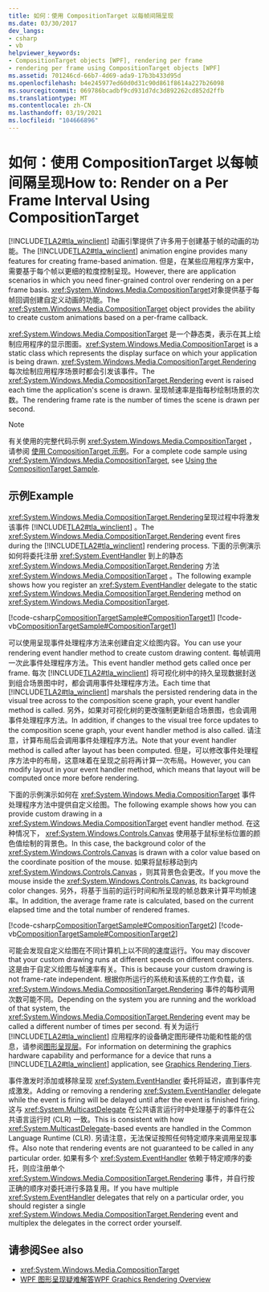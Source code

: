 ```yaml
---
title: 如何：使用 CompositionTarget 以每帧间隔呈现
ms.date: 03/30/2017
dev_langs:
- csharp
- vb
helpviewer_keywords:
- CompositionTarget objects [WPF], rendering per frame
- rendering per frame using CompositionTarget objects [WPF]
ms.assetid: 701246cd-66b7-4d69-ada9-17b3b433d95d
ms.openlocfilehash: b4e245977ed60d0d31c90d861f8614a227b26098
ms.sourcegitcommit: 069786bcadbf9cd931d7dc3d892262cd852d2ffb
ms.translationtype: MT
ms.contentlocale: zh-CN
ms.lasthandoff: 03/19/2021
ms.locfileid: "104666896"
---
```

# <a name="how-to-render-on-a-per-frame-interval-using-compositiontarget"></a><span data-ttu-id="23108-102">如何：使用 CompositionTarget 以每帧间隔呈现</span><span class="sxs-lookup"><span data-stu-id="23108-102">How to: Render on a Per Frame Interval Using CompositionTarget</span></span>

<span data-ttu-id="23108-103">[!INCLUDE[TLA2#tla_winclient](../../../includes/tla2sharptla-winclient-md.md)] 动画引擎提供了许多用于创建基于帧的动画的功能。</span><span class="sxs-lookup"><span data-stu-id="23108-103">The [!INCLUDE[TLA2#tla_winclient](../../../includes/tla2sharptla-winclient-md.md)] animation engine provides many features for creating frame-based animation.</span></span> <span data-ttu-id="23108-104">但是，在某些应用程序方案中，需要基于每个帧以更细的粒度控制呈现。</span><span class="sxs-lookup"><span data-stu-id="23108-104">However, there are application scenarios in which you need finer-grained control over rendering on a per frame basis.</span></span> <span data-ttu-id="23108-105"><xref:System.Windows.Media.CompositionTarget>对象提供基于每帧回调创建自定义动画的功能。</span><span class="sxs-lookup"><span data-stu-id="23108-105">The <xref:System.Windows.Media.CompositionTarget> object provides the ability to create custom animations based on a per-frame callback.</span></span>  
  
 <span data-ttu-id="23108-106"><xref:System.Windows.Media.CompositionTarget> 是一个静态类，表示在其上绘制应用程序的显示图面。</span><span class="sxs-lookup"><span data-stu-id="23108-106"><xref:System.Windows.Media.CompositionTarget> is a static class which represents the display surface on which your application is being drawn.</span></span> <span data-ttu-id="23108-107"><xref:System.Windows.Media.CompositionTarget.Rendering>每次绘制应用程序场景时都会引发该事件。</span><span class="sxs-lookup"><span data-stu-id="23108-107">The <xref:System.Windows.Media.CompositionTarget.Rendering> event is raised each time the application's scene is drawn.</span></span> <span data-ttu-id="23108-108">呈现帧速率是指每秒绘制场景的次数。</span><span class="sxs-lookup"><span data-stu-id="23108-108">The rendering frame rate is the number of times the scene is drawn per second.</span></span>  
  
> [!NOTE]
> <span data-ttu-id="23108-109">有关使用的完整代码示例 <xref:System.Windows.Media.CompositionTarget> ，请参阅 [使用 CompositionTarget 示例](https://github.com/microsoft/WPF-Samples/tree/master/Visual%20Layer/CompositionTarget)。</span><span class="sxs-lookup"><span data-stu-id="23108-109">For a complete code sample using <xref:System.Windows.Media.CompositionTarget>, see [Using the CompositionTarget Sample](https://github.com/microsoft/WPF-Samples/tree/master/Visual%20Layer/CompositionTarget).</span></span>  
  
## <a name="example"></a><span data-ttu-id="23108-110">示例</span><span class="sxs-lookup"><span data-stu-id="23108-110">Example</span></span>  

 <span data-ttu-id="23108-111"><xref:System.Windows.Media.CompositionTarget.Rendering>呈现过程中将激发该事件 [!INCLUDE[TLA2#tla_winclient](../../../includes/tla2sharptla-winclient-md.md)] 。</span><span class="sxs-lookup"><span data-stu-id="23108-111">The <xref:System.Windows.Media.CompositionTarget.Rendering> event fires during the [!INCLUDE[TLA2#tla_winclient](../../../includes/tla2sharptla-winclient-md.md)] rendering process.</span></span> <span data-ttu-id="23108-112">下面的示例演示如何将委托注册 <xref:System.EventHandler> 到上的静态 <xref:System.Windows.Media.CompositionTarget.Rendering> 方法 <xref:System.Windows.Media.CompositionTarget> 。</span><span class="sxs-lookup"><span data-stu-id="23108-112">The following example shows how you register an <xref:System.EventHandler> delegate to the static <xref:System.Windows.Media.CompositionTarget.Rendering> method on <xref:System.Windows.Media.CompositionTarget>.</span></span>  
  
 [!code-csharp[CompositionTargetSample#CompositionTarget1](~/samples/snippets/csharp/VS_Snippets_Wpf/CompositionTargetSample/CSharp/Window1.xaml.cs#compositiontarget1)]
 [!code-vb[CompositionTargetSample#CompositionTarget1](~/samples/snippets/visualbasic/VS_Snippets_Wpf/CompositionTargetSample/visualbasic/window1.xaml.vb#compositiontarget1)]  
  
 <span data-ttu-id="23108-113">可以使用呈现事件处理程序方法来创建自定义绘图内容。</span><span class="sxs-lookup"><span data-stu-id="23108-113">You can use your rendering event handler method to create custom drawing content.</span></span> <span data-ttu-id="23108-114">每帧调用一次此事件处理程序方法。</span><span class="sxs-lookup"><span data-stu-id="23108-114">This event handler method gets called once per frame.</span></span> <span data-ttu-id="23108-115">每次 [!INCLUDE[TLA2#tla_winclient](../../../includes/tla2sharptla-winclient-md.md)] 将可视化树中的持久呈现数据封送到组合场景图中时，都会调用事件处理程序方法。</span><span class="sxs-lookup"><span data-stu-id="23108-115">Each time that [!INCLUDE[TLA2#tla_winclient](../../../includes/tla2sharptla-winclient-md.md)] marshals the persisted rendering data in the visual tree across to the composition scene graph, your event handler method is called.</span></span> <span data-ttu-id="23108-116">另外，如果对可视化树的更改强制更新组合场景图，也会调用事件处理程序方法。</span><span class="sxs-lookup"><span data-stu-id="23108-116">In addition, if changes to the visual tree force updates to the composition scene graph, your event handler method is also called.</span></span> <span data-ttu-id="23108-117">请注意，计算布局后会调用事件处理程序方法。</span><span class="sxs-lookup"><span data-stu-id="23108-117">Note that your event handler method is called after layout has been computed.</span></span> <span data-ttu-id="23108-118">但是，可以修改事件处理程序方法中的布局，这意味着在呈现之前将再计算一次布局。</span><span class="sxs-lookup"><span data-stu-id="23108-118">However, you can modify layout in your event handler method, which means that layout will be computed once more before rendering.</span></span>  
  
 <span data-ttu-id="23108-119">下面的示例演示如何在 <xref:System.Windows.Media.CompositionTarget> 事件处理程序方法中提供自定义绘图。</span><span class="sxs-lookup"><span data-stu-id="23108-119">The following example shows how you can provide custom drawing in a <xref:System.Windows.Media.CompositionTarget> event handler method.</span></span> <span data-ttu-id="23108-120">在这种情况下， <xref:System.Windows.Controls.Canvas> 使用基于鼠标坐标位置的颜色值绘制的背景色。</span><span class="sxs-lookup"><span data-stu-id="23108-120">In this case, the background color of the <xref:System.Windows.Controls.Canvas> is drawn with a color value based on the coordinate position of the mouse.</span></span> <span data-ttu-id="23108-121">如果将鼠标移动到内 <xref:System.Windows.Controls.Canvas> ，则其背景色会更改。</span><span class="sxs-lookup"><span data-stu-id="23108-121">If you move the mouse inside the <xref:System.Windows.Controls.Canvas>, its background color changes.</span></span> <span data-ttu-id="23108-122">另外，将基于当前的运行时间和所呈现的帧总数来计算平均帧速率。</span><span class="sxs-lookup"><span data-stu-id="23108-122">In addition, the average frame rate is calculated, based on the current elapsed time and the total number of rendered frames.</span></span>  
  
 [!code-csharp[CompositionTargetSample#CompositionTarget2](~/samples/snippets/csharp/VS_Snippets_Wpf/CompositionTargetSample/CSharp/Window1.xaml.cs#compositiontarget2)]
 [!code-vb[CompositionTargetSample#CompositionTarget2](~/samples/snippets/visualbasic/VS_Snippets_Wpf/CompositionTargetSample/visualbasic/window1.xaml.vb#compositiontarget2)]  
  
 <span data-ttu-id="23108-123">可能会发现自定义绘图在不同计算机上以不同的速度运行。</span><span class="sxs-lookup"><span data-stu-id="23108-123">You may discover that your custom drawing runs at different speeds on different computers.</span></span> <span data-ttu-id="23108-124">这是由于自定义绘图与帧速率有关。</span><span class="sxs-lookup"><span data-stu-id="23108-124">This is because your custom drawing is not frame-rate independent.</span></span> <span data-ttu-id="23108-125">根据你所运行的系统和该系统的工作负载，该 <xref:System.Windows.Media.CompositionTarget.Rendering> 事件的每秒调用次数可能不同。</span><span class="sxs-lookup"><span data-stu-id="23108-125">Depending on the system you are running and the workload of that system, the <xref:System.Windows.Media.CompositionTarget.Rendering> event may be called a different number of times per second.</span></span> <span data-ttu-id="23108-126">有关为运行 [!INCLUDE[TLA2#tla_winclient](../../../includes/tla2sharptla-winclient-md.md)] 应用程序的设备确定图形硬件功能和性能的信息，请参阅[图形呈现层](../advanced/graphics-rendering-tiers.md)。</span><span class="sxs-lookup"><span data-stu-id="23108-126">For information on determining the graphics hardware capability and performance for a device that runs a [!INCLUDE[TLA2#tla_winclient](../../../includes/tla2sharptla-winclient-md.md)] application, see [Graphics Rendering Tiers](../advanced/graphics-rendering-tiers.md).</span></span>  
  
 <span data-ttu-id="23108-127">事件激发时添加或移除呈现 <xref:System.EventHandler> 委托将延迟，直到事件完成激发。</span><span class="sxs-lookup"><span data-stu-id="23108-127">Adding or removing a rendering <xref:System.EventHandler> delegate while the event is firing will be delayed until after the event is finished firing.</span></span> <span data-ttu-id="23108-128">这与 <xref:System.MulticastDelegate> 在公共语言运行时中处理基于的事件在公共语言运行时 (CLR) 一致。</span><span class="sxs-lookup"><span data-stu-id="23108-128">This is consistent with how <xref:System.MulticastDelegate>-based events are handled in the Common Language Runtime (CLR).</span></span> <span data-ttu-id="23108-129">另请注意，无法保证按照任何特定顺序来调用呈现事件。</span><span class="sxs-lookup"><span data-stu-id="23108-129">Also note that rendering events are not guaranteed to be called in any particular order.</span></span> <span data-ttu-id="23108-130">如果有多个 <xref:System.EventHandler> 依赖于特定顺序的委托，则应注册单个 <xref:System.Windows.Media.CompositionTarget.Rendering> 事件，并自行按正确的顺序对委托进行多路复用。</span><span class="sxs-lookup"><span data-stu-id="23108-130">If you have multiple <xref:System.EventHandler> delegates that rely on a particular order, you should register a single <xref:System.Windows.Media.CompositionTarget.Rendering> event and multiplex the delegates in the correct order yourself.</span></span>  
  
## <a name="see-also"></a><span data-ttu-id="23108-131">请参阅</span><span class="sxs-lookup"><span data-stu-id="23108-131">See also</span></span>

- <xref:System.Windows.Media.CompositionTarget>
- [<span data-ttu-id="23108-132">WPF 图形呈现疑难解答</span><span class="sxs-lookup"><span data-stu-id="23108-132">WPF Graphics Rendering Overview</span></span>](wpf-graphics-rendering-overview.md)
